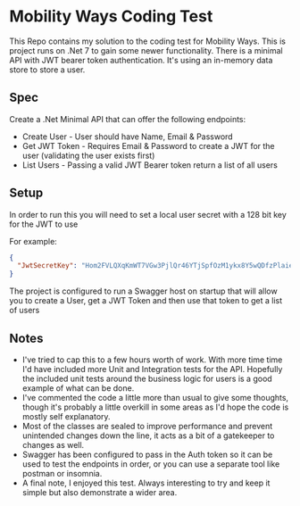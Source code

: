 # Mobility Ways Coding Test
This Repo contains my solution to the coding test for Mobility Ways. This is project runs on .Net 7 to gain some newer functionality. There is a minimal API with JWT bearer token authentication. It's using an in-memory data store to store a user.

## Spec
Create a .Net Minimal API that can offer the following endpoints:
- Create User - User should have Name, Email & Password
- Get JWT Token - Requires Email & Password to create a JWT for the user (validating the user exists first) 
- List Users - Passing a valid JWT Bearer token return a list of all users

## Setup
In order to run this you will need to set a local user secret with a 128 bit key for the JWT to use

For example:

```json
{
  "JwtSecretKey": "Hom2FVLQXqKmWT7VGw3PjlQr46YTjSpfOzM1ykx8Y5wQDfzPlaieq4HIk3jTRtcyaWIlO8CCDH4YDaTrQCREHuHcZIbDfgI61hjYZ3BmavGa2J0Bxe2MImROZOKo1VPp"
}
```

The project is configured to run a Swagger host on startup that will allow you to create a User, get a JWT Token and then use that token to get a list of users

## Notes
- I've tried to cap this to a few hours worth of work. With more time time I'd have included more Unit and Integration tests for the API. Hopefully the included unit tests around the business logic for users is a good example of what can be done.
- I've commented the code a little more than usual to give some thoughts, though it's probably a little overkill in some areas as I'd hope the code is mostly self explanatory.
- Most of the classes are sealed to improve performance and prevent unintended changes down the line, it acts as a bit of a gatekeeper to changes as well.
- Swagger has been configured to pass in the Auth token so it can be used to test the endpoints in order, or you can use a separate tool like postman or insomnia.
- A final note, I enjoyed this test. Always interesting to try and keep it simple but also demonstrate a wider area.
